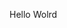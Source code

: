 Hello Wolrd











































































































































































































































































































































































































































































































































































































































































































































































































































































































































































































































































































































































































































































































































































































































































































































































































































































































































































































































































































































































































































































































































































































































































































































































































































































































































































































































































































































































































































































































































































































































































